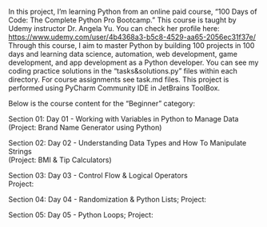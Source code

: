 In this project, I’m learning Python from an online paid course, “100 Days of Code: The Complete Python Pro Bootcamp.” 
This course is taught by Udemy instructor Dr. Angela Yu. You can check her profile here: https://www.udemy.com/user/4b4368a3-b5c8-4529-aa65-2056ec31f37e/
Through this course, I aim to master Python by building 100 projects in 100 days and learning data science, automation, web development, game development, and app development as a Python developer. 
You can see my coding practice solutions in the “tasks&solutions.py” files within each directory. For course assignments see task.md files.
This project is performed using PyCharm Community IDE in JetBrains ToolBox. 

Below is the course content for the “Beginner” category:

Section 01: Day 01 - Working with Variables in Python to Manage Data  
(Project: Brand Name Generator using Python)

Section 02: Day 02 - Understanding Data Types and How To Manipulate Strings  
(Project: BMI & Tip Calculators)

Section 03: Day 03 - Control Flow & Logical Operators  
Project:

Section 04: Day 04 - Randomization & Python Lists; 
Project:

Section 05: Day 05 - Python Loops; 
Project:

